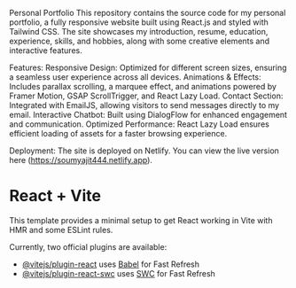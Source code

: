 Personal Portfolio
This repository contains the source code for my personal portfolio, a fully responsive website built using React.js and styled with Tailwind CSS. The site showcases my introduction, resume, education, experience, skills, and hobbies, along with some creative elements and interactive features.

Features:
Responsive Design: Optimized for different screen sizes, ensuring a seamless user experience across all devices.
Animations & Effects: Includes parallax scrolling, a marquee effect, and animations powered by Framer Motion, GSAP ScrollTrigger, and React Lazy Load.
Contact Section: Integrated with EmailJS, allowing visitors to send messages directly to my email.
Interactive Chatbot: Built using DialogFlow for enhanced engagement and communication.
Optimized Performance: React Lazy Load ensures efficient loading of assets for a faster browsing experience.

Deployment:
The site is deployed on Netlify. You can view the live version here (https://soumyajit444.netlify.app).



# React + Vite

This template provides a minimal setup to get React working in Vite with HMR and some ESLint rules.

Currently, two official plugins are available:

- [@vitejs/plugin-react](https://github.com/vitejs/vite-plugin-react/blob/main/packages/plugin-react/README.md) uses [Babel](https://babeljs.io/) for Fast Refresh
- [@vitejs/plugin-react-swc](https://github.com/vitejs/vite-plugin-react-swc) uses [SWC](https://swc.rs/) for Fast Refresh
